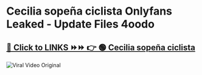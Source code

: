 
 # Cecilia sopeña ciclista Onlyfans Leaked - Update Files 4oodo

## <h2><a href="https://clipsfans.com/Cecilia_sopeña_ciclista&ref=git">🔗 Click to LINKS ⏩⏩ 👉 🟢 Cecilia sopeña ciclista </a></h2>

<a href="https://clipsfans.com/Cecilia_sopeña_ciclista&ref=git" rel="nofollow" data-target="animated-image.originalLink"><img src="https://i.ibb.co.com/xMMVF88/686577567.gif" alt="Viral Video Original" style="max-width: 100%; display: inline-block;" data-target="animated-image.originalImage"></a>

